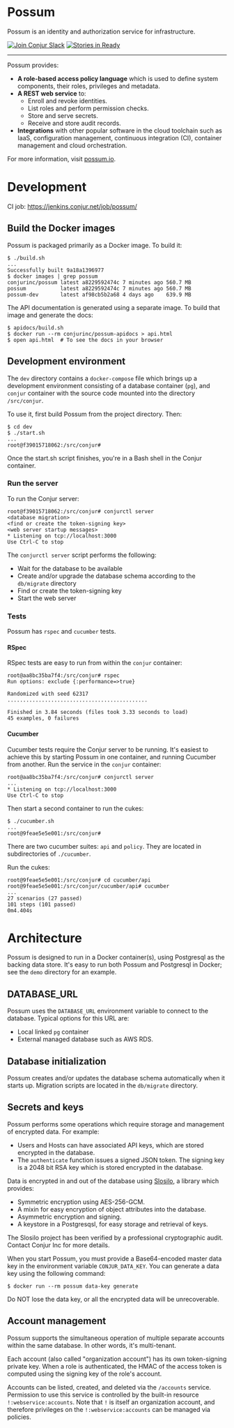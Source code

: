 # Possum

Possum is an identity and authorization service for infrastructure. 

[![Join Conjur Slack](https://slackin-conjur.herokuapp.com/badge.svg)](https://slackin-conjur.herokuapp.com)
[![Stories in Ready](https://badge.waffle.io/conjurinc/jenkins-seed.png?label=ready&title=Ready)](http://waffle.io/conjurinc/jenkins-seed)

---

Possum provides:

* **A role-based access policy language** which is used to define system components, their roles, privileges and metadata.
* **A REST web service** to:
  * Enroll and revoke identities.
  * List roles and perform permission checks.
  * Store and serve secrets.
  * Receive and store audit records.
* **Integrations** with other popular software in the cloud toolchain such as IaaS, configuration management, continuous integration (CI), container management and cloud orchestration.

For more information, visit [possum.io](https://possum.io).

# Development

CI job: https://jenkins.conjur.net/job/possum/

## Build the Docker images

Possum is packaged primarily as a Docker image. To build it:

```sh-session
$ ./build.sh
...
Successfully built 9a18a1396977
$ docker images | grep possum
conjurinc/possum latest a8229592474c 7 minutes ago 560.7 MB
possum           latest a8229592474c 7 minutes ago 560.7 MB
possum-dev       latest af98cb5b2a68 4 days ago    639.9 MB
```

The API documentation is generated using a separate image. To build that image and generate the docs:

```sh-session
$ apidocs/build.sh
$ docker run --rm conjurinc/possum-apidocs > api.html
$ open api.html  # To see the docs in your browser
```

## Development environment

The `dev` directory contains a `docker-compose` file which brings up a development environment consisting of a database container (`pg`), and `conjur` container with the source code mounted into the directory `/src/conjur`.

To use it, first build Possum from the project directory. Then:

```sh-session
$ cd dev
$ ./start.sh
...
root@f39015718062:/src/conjur#
```

Once the start.sh script finishes, you're in a Bash shell in the Conjur container.

### Run the server

To run the Conjur server:

```sh-session
root@f39015718062:/src/conjur# conjurctl server
<database migration>
<find or create the token-signing key>
<web server startup messages>
* Listening on tcp://localhost:3000
Use Ctrl-C to stop
```

The `conjurctl server` script performs the following:

* Wait for the database to be available
* Create and/or upgrade the database schema according to the `db/migrate` directory
* Find or create the token-signing key
* Start the web server

### Tests

Possum has `rspec` and `cucumber` tests.

#### RSpec

RSpec tests are easy to run from within the `conjur` container:

```sh-session
root@aa8bc35ba7f4:/src/conjur# rspec
Run options: exclude {:performance=>true}

Randomized with seed 62317
.............................................

Finished in 3.84 seconds (files took 3.33 seconds to load)
45 examples, 0 failures
```

#### Cucumber

Cucumber tests require the Conjur server to be running. It's easiest to achieve this by starting Possum in one container, and running Cucumber from another. Run the service in the `conjur` container:

```sh-session
root@aa8bc35ba7f4:/src/conjur# conjurctl server
...
* Listening on tcp://localhost:3000
Use Ctrl-C to stop
```

Then start a second container to run the cukes:

```sh-session
$ ./cucumber.sh
...
root@9feae5e5e001:/src/conjur#
```

There are two cucumber suites: `api` and `policy`. They are located in subdirectories of `./cucumber`.

Run the cukes:

```sh-session
root@9feae5e5e001:/src/conjur# cd cucumber/api
root@9feae5e5e001:/src/conjur/cucumber/api# cucumber
...
27 scenarios (27 passed)
101 steps (101 passed)
0m4.404s
```

# Architecture

Possum is designed to run in a Docker container(s), using Postgresql as the backing data store. It's easy to run both Possum and Postgresql in Docker; see the `demo` directory for an example.

## DATABASE_URL

Possum uses the `DATABASE_URL` environment variable to connect to the database. Typical options for this URL are:

* Local linked `pg` container
* External managed database such as AWS RDS.

## Database initialization

Possum creates and/or updates the database schema automatically when it starts up. Migration scripts are located in the `db/migrate` directory.

## Secrets and keys

Possum performs some operations which require storage and management of encrypted data. For example:

* Users and Hosts can have associated API keys, which are stored encrypted in the database.
* The `authenticate` function issues a signed JSON token. The signing key is a 2048 bit RSA key which is stored encrypted in the database.

Data is encrypted in and out of the database using [Slosilo](https://github.com/conjurinc/slosilo), a library which provides:

* Symmetric encryption using AES-256-GCM.
* A mixin for easy encryption of object attributes into the database.
* Asymmetric encryption and signing.
* A keystore in a Postgresqsl, for easy storage and retrieval of keys.

The Slosilo project has been verified by a professional cryptographic audit. Contact Conjur Inc for more details.

When you start Possum, you must provide a Base64-encoded master data key in the environment variable `CONJUR_DATA_KEY`. You can generate a data key using the following command:

```
$ docker run --rm possum data-key generate
```

Do NOT lose the data key, or all the encrypted data will be unrecoverable.

## Account management

Possum supports the simultaneous operation of multiple separate accounts within the same database. In other words, it's multi-tenant.

Each account (also called "organization account") has its own token-signing private key. When a role is authenticated, the HMAC of the access token is computed using the signing key of the role's account.

Accounts can be listed, created, and deleted via the `/accounts` service. Permission to use this service is controlled by the built-in resource `!:webservice:accounts`. Note that `!` is itself an organization account, and therefore privileges on the `!:webservice:accounts` can be managed via policies.
